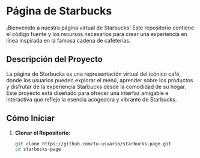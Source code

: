 # Página de Starbucks

¡Bienvenido a nuestra página virtual de Starbucks! Este repositorio contiene el código fuente y los recursos necesarios para crear una experiencia en línea inspirada en la famosa cadena de cafeterías.

## Descripción del Proyecto

La página de Starbucks es una representación virtual del icónico café, donde los usuarios pueden explorar el menú, aprender sobre los productos y disfrutar de la experiencia Starbucks desde la comodidad de su hogar. Este proyecto está diseñado para ofrecer una interfaz amigable e interactiva que refleje la esencia acogedora y vibrante de Starbucks.

## Cómo Iniciar

1. **Clonar el Repositorio:**
   ```bash
   git clone https://github.com/tu-usuario/starbucks-page.git
   cd starbucks-page
